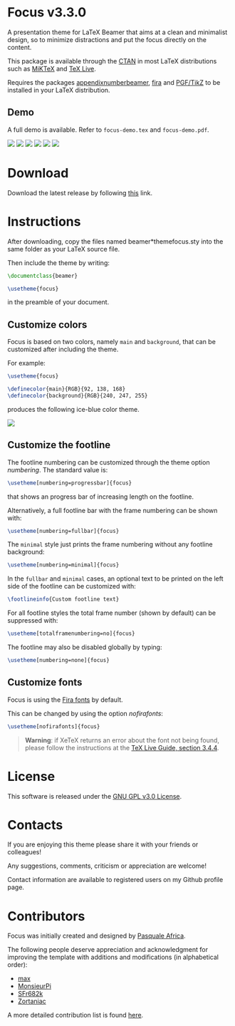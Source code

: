 # Focus v3.3.0
A presentation theme for LaTeX Beamer that aims at a clean and minimalist design,
so to minimize distractions and put the focus directly on the content.

This package is available through the [CTAN](https://ctan.org/pkg/beamertheme-focus) in
most LaTeX distributions such as [MiKTeX](https://ctan.org/pkg/miktex) and [TeX Live](https://ctan.org/pkg/texlive).

Requires the packages [appendixnumberbeamer](https://ctan.org/pkg/appendixnumberbeamer),
[fira](https://ctan.org/pkg/fira) and [PGF/TikZ](https://ctan.org/pkg/pgf)
to be installed in your LaTeX distribution.

Demo
----
A full demo is available. Refer to `focus-demo.tex` and `focus-demo.pdf`.

![](https://github.com/pcafrica/focus-beamertheme/blob/master/focus-demo/demo-titlepage.jpg)
![](https://github.com/pcafrica/focus-beamertheme/blob/master/focus-demo/demo-subsectionpage.jpg)
![](https://github.com/pcafrica/focus-beamertheme/blob/master/focus-demo/demo-typeset.jpg)
![](https://github.com/pcafrica/focus-beamertheme/blob/master/focus-demo/demo-focus.jpg)
![](https://github.com/pcafrica/focus-beamertheme/blob/master/focus-demo/demo-references.jpg)
![](https://github.com/pcafrica/focus-beamertheme/blob/master/focus-demo/demo-appendix.jpg)

Download
========
Download the latest release by following [this](https://github.com/pcafrica/focus-beamertheme/releases) link.

Instructions
============
After downloading, copy the files named beamer*themefocus.sty into the same folder as your LaTeX source file.

Then include the theme by writing:
```latex
\documentclass{beamer}

\usetheme{focus}
```
in the preamble of your document.

Customize colors
----------------
Focus is based on two colors, namely `main` and `background`, that can be customized after including the theme.

For example:
```latex
\usetheme{focus}

\definecolor{main}{RGB}{92, 138, 168}
\definecolor{background}{RGB}{240, 247, 255}
```
produces the following ice-blue color theme.

![](https://github.com/pcafrica/focus-beamertheme/blob/master/focus-demo/demo-titlepage-color.jpg)

Customize the footline
----------------------
The footline numbering can be customized through the theme option _numbering_. The standard value is:
```latex
\usetheme[numbering=progressbar]{focus}
```
that shows an progress bar of increasing length on the footline.

Alternatively, a full footline bar with the frame numbering can be shown with:
```latex
\usetheme[numbering=fullbar]{focus}
```

The `minimal` style just prints the frame numbering without any footline background:
```latex
\usetheme[numbering=minimal]{focus}
```

In the `fullbar` and `minimal` cases, an optional text to be printed on the left side of the footline
can be customized with:
```latex
\footlineinfo{Custom footline text}
```

For all footline styles the total frame number (shown by default) can be suppressed with:
```latex
\usetheme[totalframenumbering=no]{focus}
```

The footline may also be disabled globally by typing:
```latex
\usetheme[numbering=none]{focus}
```


Customize fonts
---------------
Focus is using the [Fira fonts](https://bboxtype.com/typefaces/FiraSans/) by default.

This can be changed by using the option _nofirafonts_:
```latex
\usetheme[nofirafonts]{focus}
```

> **Warning**: if XeTeX returns an error about the font not being found, please follow the instructions at the [TeX Live Guide, section 3.4.4](https://www.tug.org/texlive/doc/texlive-en/texlive-en.html#x1-330003.4.4).

License
=======
This software is released under the [GNU GPL v3.0 License](https://www.gnu.org/licenses/gpl-3.0.en.html).

Contacts
========
If you are enjoying this theme please share it with your friends or colleagues!

Any suggestions, comments, criticism or appreciation are welcome!

Contact information are available to registered users on my Github profile page.

Contributors
============
Focus was initially created and designed by [Pasquale Africa](https://github.com/pcafrica).

The following people deserve appreciation and acknowledgment for improving the template with
additions and modifications (in alphabetical order):

- [max](https://github.com/imntl)
- [MonsieurPi](https://github.com/MonsieurPi)
- [SFr682k](https://github.com/SFr682k)
- [Zortaniac](https://github.com/Zortaniac)

A more detailed contribution list is found [here](https://github.com/pcafrica/focus-beamertheme/graphs/contributors).
